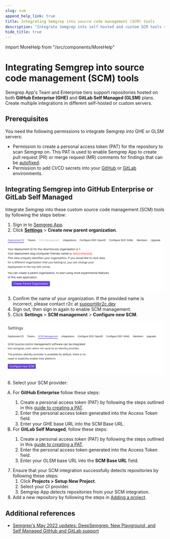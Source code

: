 ```yaml
---
slug: scm 
append_help_link: true
title: Integrating Semgrep into source code management (SCM) tools
description: "Integrate Semgrep into self-hosted and custom SCM tools such as GitHub Enterprise and GitLab Self Hosted."
hide_title: true
---
```


import MoreHelp from "/src/components/MoreHelp"

# Integrating Semgrep into source code management (SCM) tools

Semgrep App's Team and Enterprise tiers support repositories hosted on both **GitHub Enterprise (GHE)** and **GitLab Self Managed (GLSM)** plans. Create multiple integrations in different self-hosted or custom servers.

## Prerequisites

You need the following permissions to integrate Semgrep into GHE or GLSM servers:

* Permission to create a personal access token (PAT) for the repository to scan Semgrep on. This PAT is used to enable Semgrep App to create pull request (PR) or merge request (MR) comments for findings that can be [autofixed](../notifications/#automatically-fix-your-findings-through-pull-or-merge-requests).
* Permission to add CI/CD secrets into your [GitHub](https://docs.github.com/en/actions/security-guides/encrypted-secrets) or [GitLab](https://docs.gitlab.com/ee/ci/secrets/) environments.

## Integrating Semgrep into GitHub Enterprise or GitLab Self Managed 

Integrate Semgrep into these custom source code management (SCM) tools by following the steps below:

1. Sign in to [Semgrep App](https://semgrep.dev/login).
2. Click **[Settings](https://semgrep.dev/orgs/-/settings)** > **Create new parent organization**.

<div class = "bordered">

![Screenshot of settings for parent organization](../img/app-parent-org.png "Screenshot of settings for parent organization")

</div>

3. Confirm the name of your organization. If the provided name is incorrect, please contact r2c at support@r2c.dev 
4. Sign out, then sign in again to enable SCM management.
5. Click **Settings** > **SCM management** > **Configure new SCM**.

<div class = "bordered">

![Screenshot of SCM configuration tab](../img/app-scm.png)

</div>

6. Select your SCM provider:

<ol type="A">
    <li>For <strong>GitHub Enterprise</strong> follow these steps:</li>
    <ol>
        <li>Create a personal access token (PAT) by following the steps outlined in this <a href="https://docs.github.com/en/enterprise-server@3.1/authentication/keeping-your-account-and-data-secure/creating-a-personal-access-token">guide to creating a PAT</a>.</li>
        <li>Enter the personal access token generated into the Access Token field.</li>
        <li>Enter your GHE base URL into the SCM Base URL.</li>
   </ol>
    <li>For <strong>GitLab Self Managed</strong>, follow these steps:</li>
    <ol>
        <li>Create a personal access token (PAT) by following the steps outlined in this <a href='https://docs.gitlab.com/ee/user/profile/personal_access_tokens.html'>guide to creating a PAT</a>.</li>
        <li>Enter the personal access token generated into the Access Token field.</li>
        <li>Enter your GLSM base URL into the <strong>SCM Base URL</strong> field.</li>
    </ol>
</ol>

7. Ensure that your SCM integration successfully detects repositories by following these steps:
    1. Click **Projects > Setup New Project**.
    2. Select your CI provider.
    3. Semgrep App detects repositories from your SCM integration.
8. Add a new repository by following the steps in [Adding a project](../getting-started-with-semgrep-app/#adding-a-project).

## Additional references
* [Semgrep's May 2022 updates: DeepSemgrep, New Playground, and Self Managed GitHub and GitLab support](https://r2c.dev/blog/2022/semgreps-may-2022-updates/)


<MoreHelp />
